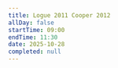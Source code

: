 ```yaml
---
title: Logue 2011 Cooper 2012
allDay: false
startTime: 09:00
endTime: 11:30
date: 2025-10-28
completed: null
---
```

